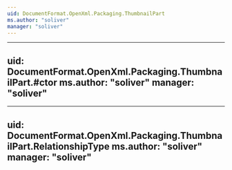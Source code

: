 ```yaml
---
uid: DocumentFormat.OpenXml.Packaging.ThumbnailPart
ms.author: "soliver"
manager: "soliver"
---
```


---
uid: DocumentFormat.OpenXml.Packaging.ThumbnailPart.#ctor
ms.author: "soliver"
manager: "soliver"
---

---
uid: DocumentFormat.OpenXml.Packaging.ThumbnailPart.RelationshipType
ms.author: "soliver"
manager: "soliver"
---
